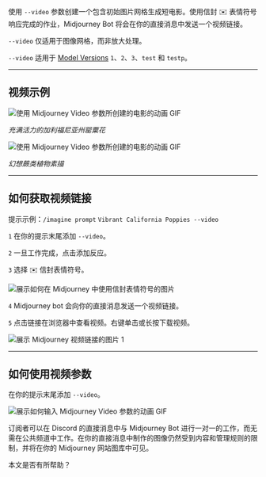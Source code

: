 使用 `--video` 参数创建一个包含初始图片网格生成短电影。使用信封 ✉️ 表情符号响应完成的作业，Midjourney Bot 将会在你的直接消息中发送一个视频链接。

`--video` 仅适用于图像网格，而非放大处理。

`--video` 适用于 [Model Versions](https://docs.midjourney.com/models) `1`、`2`、`3`、`test` 和 `testp`。

___

## 视频示例

![使用 Midjourney Video 参数所创建的电影的动画 GIF](https://cdn.document360.io/3040c2b6-fead-4744-a3a9-d56d621c6c7e/Images/Documentation/MJ_VideoResult.gif)

_充满活力的加利福尼亚州罂粟花_

![使用 Midjourney Video 参数所创建的电影的动画 GIF](https://cdn.document360.io/3040c2b6-fead-4744-a3a9-d56d621c6c7e/Images/Documentation/MJ_VideoResult2.gif)

_幻想蕨类植物素描_

___

## 如何获取视频链接

提示示例：`/imagine prompt` `Vibrant California Poppies --video`

`1` 在你的提示末尾添加 `--video`。

`2` 一旦工作完成，点击添加反应。

`3` 选择 ✉️ 信封表情符号。

![展示如何在 Midjourney 中使用信封表情符号的图片](https://cdn.document360.io/3040c2b6-fead-4744-a3a9-d56d621c6c7e/Images/Documentation/MJ_Video_EmojiReact.png)

`4` Midjourney bot 会向你的直接消息发送一个视频链接。

`5` 点击链接在浏览器中查看视频。右键单击或长按下载视频。

![展示 Midjourney 视频链接的图片 1](https://cdn.document360.io/3040c2b6-fead-4744-a3a9-d56d621c6c7e/Images/Documentation/MJ_VideoLink%281%29.png)

  

___

## 如何使用视频参数

在你的提示末尾添加 `--video`。

![展示如何输入 Midjourney Video 参数的动画 GIF](https://cdn.document360.io/3040c2b6-fead-4744-a3a9-d56d621c6c7e/Images/Documentation/MJ_Parameter_Video.gif)

订阅者可以在 Discord 的直接消息中与 Midjourney Bot 进行一对一的工作，而无需在公共频道中工作。在你的直接消息中制作的图像仍然受到内容和管理规则的限制，并将在你的 Midjourney 网站图库中可见。

本文是否有所帮助？